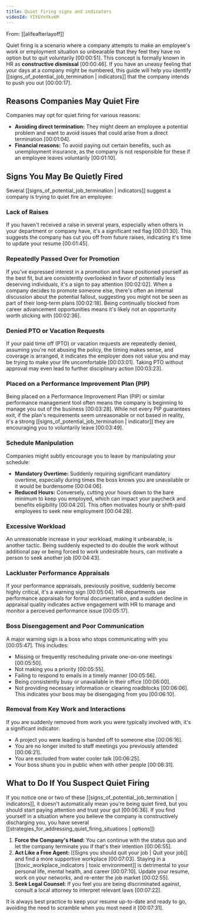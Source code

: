 ```yaml
---
title: Quiet firing signs and indicators
videoId: YIYGYnYkvKM
---
```


From: [[alifeafterlayoff]] <br/> 

Quiet firing is a scenario where a company attempts to make an employee's work or employment situation so unbearable that they feel they have no option but to quit voluntarily <a class="yt-timestamp" data-t="00:00:51">[00:00:51]</a>. This concept is formally known in HR as **constructive dismissal** <a class="yt-timestamp" data-t="00:00:46">[00:00:46]</a>. If you have an uneasy feeling that your days at a company might be numbered, this guide will help you identify [[signs_of_potential_job_termination | indicators]] that the company intends to push you out <a class="yt-timestamp" data-t="00:00:17">[00:00:17]</a>.

## Reasons Companies May Quiet Fire

Companies may opt for quiet firing for various reasons:
*   **Avoiding direct termination:** They might deem an employee a potential problem and want to avoid issues that could arise from a direct termination <a class="yt-timestamp" data-t="00:01:04">[00:01:04]</a>.
*   **Financial reasons:** To avoid paying out certain benefits, such as unemployment insurance, as the company is not responsible for these if an employee leaves voluntarily <a class="yt-timestamp" data-t="00:01:10">[00:01:10]</a>.

## Signs You May Be Quietly Fired

Several [[signs_of_potential_job_termination | indicators]] suggest a company is trying to quiet fire an employee:

### Lack of Raises
If you haven't received a raise in several years, especially when others in your department or company have, it's a significant red flag <a class="yt-timestamp" data-t="00:01:30">[00:01:30]</a>. This suggests the company has cut you off from future raises, indicating it's time to update your resume <a class="yt-timestamp" data-t="00:01:45">[00:01:45]</a>.

### Repeatedly Passed Over for Promotion
If you've expressed interest in a promotion and have positioned yourself as the best fit, but are consistently overlooked in favor of potentially less deserving individuals, it's a sign to pay attention <a class="yt-timestamp" data-t="00:02:02">[00:02:02]</a>. When a company decides to promote someone else, there's often an internal discussion about the potential fallout, suggesting you might not be seen as part of their long-term plans <a class="yt-timestamp" data-t="00:02:18">[00:02:18]</a>. Being continually blocked from career advancement opportunities means it's likely not an opportunity worth sticking with <a class="yt-timestamp" data-t="00:02:36">[00:02:36]</a>.

### Denied PTO or Vacation Requests
If your paid time off (PTO) or vacation requests are repeatedly denied, assuming you're not abusing the policy, the timing makes sense, and coverage is arranged, it indicates the employer does not value you and may be trying to make your life uncomfortable <a class="yt-timestamp" data-t="00:03:01">[00:03:01]</a>. Taking PTO without approval may even lead to further disciplinary action <a class="yt-timestamp" data-t="00:03:23">[00:03:23]</a>.

### Placed on a Performance Improvement Plan (PIP)
Being placed on a Performance Improvement Plan (PIP) or similar performance management tool often means the company is beginning to manage you out of the business <a class="yt-timestamp" data-t="00:03:28">[00:03:28]</a>. While not every PIP guarantees exit, if the plan's requirements seem unreasonable or not based in reality, it's a strong [[signs_of_potential_job_termination | indicator]] they are encouraging you to voluntarily leave <a class="yt-timestamp" data-t="00:03:49">[00:03:49]</a>.

### Schedule Manipulation
Companies might subtly encourage you to leave by manipulating your schedule:
*   **Mandatory Overtime:** Suddenly requiring significant mandatory overtime, especially during times the boss knows you are unavailable or it would be burdensome <a class="yt-timestamp" data-t="00:04:06">[00:04:06]</a>.
*   **Reduced Hours:** Conversely, cutting your hours down to the bare minimum to keep you employed, which can impact your paycheck and benefits eligibility <a class="yt-timestamp" data-t="00:04:20">[00:04:20]</a>. This often motivates hourly or shift-paid employees to seek new employment <a class="yt-timestamp" data-t="00:04:28">[00:04:28]</a>.

### Excessive Workload
An unreasonable increase in your workload, making it unbearable, is another tactic. Being suddenly expected to do double the work without additional pay or being forced to work undesirable hours, can motivate a person to seek another job <a class="yt-timestamp" data-t="00:04:43">[00:04:43]</a>.

### Lackluster Performance Appraisals
If your performance appraisals, previously positive, suddenly become highly critical, it's a warning sign <a class="yt-timestamp" data-t="00:05:04">[00:05:04]</a>. HR departments use performance appraisals for formal documentation, and a sudden decline in appraisal quality indicates active engagement with HR to manage and monitor a perceived performance issue <a class="yt-timestamp" data-t="00:05:17">[00:05:17]</a>.

### Boss Disengagement and Poor Communication
A major warning sign is a boss who stops communicating with you <a class="yt-timestamp" data-t="00:05:47">[00:05:47]</a>. This includes:
*   Missing or frequently rescheduling private one-on-one meetings <a class="yt-timestamp" data-t="00:05:50">[00:05:50]</a>.
*   Not making you a priority <a class="yt-timestamp" data-t="00:05:55">[00:05:55]</a>.
*   Failing to respond to emails in a timely manner <a class="yt-timestamp" data-t="00:05:56">[00:05:56]</a>.
*   Being consistently busy or unavailable in their office <a class="yt-timestamp" data-t="00:06:00">[00:06:00]</a>.
*   Not providing necessary information or clearing roadblocks <a class="yt-timestamp" data-t="00:06:06">[00:06:06]</a>. This indicates your boss may be disengaging from you <a class="yt-timestamp" data-t="00:06:10">[00:06:10]</a>.

### Removal from Key Work and Interactions
If you are suddenly removed from work you were typically involved with, it's a significant indicator:
*   A project you were leading is handed off to someone else <a class="yt-timestamp" data-t="00:06:16">[00:06:16]</a>.
*   You are no longer invited to staff meetings you previously attended <a class="yt-timestamp" data-t="00:06:21">[00:06:21]</a>.
*   You are excluded from water cooler talk <a class="yt-timestamp" data-t="00:06:25">[00:06:25]</a>.
*   Your boss shuns you in public when with other people <a class="yt-timestamp" data-t="00:06:31">[00:06:31]</a>.

## What to Do If You Suspect Quiet Firing

If you notice one or two of these [[signs_of_potential_job_termination | indicators]], it doesn't automatically mean you're being quiet fired, but you should start paying attention and trust your gut <a class="yt-timestamp" data-t="00:06:36">[00:06:36]</a>. If you find yourself in a situation where you believe the company is constructively discharging you, you have several [[strategies_for_addressing_quiet_firing_situations | options]]:

1.  **Force the Company's Hand:** You can continue with the status quo and let the company terminate you if that's their intention <a class="yt-timestamp" data-t="00:06:55">[00:06:55]</a>.
2.  **Act Like a Free Agent:** [[Signs you should quit your job | Quit your job]] and find a more supportive workplace <a class="yt-timestamp" data-t="00:07:03">[00:07:03]</a>. Staying in a [[toxic_workplace_indicators | toxic environment]] is detrimental to your personal life, mental health, and career <a class="yt-timestamp" data-t="00:07:10">[00:07:10]</a>. Update your resume, work on your networks, and re-enter the job market <a class="yt-timestamp" data-t="00:02:55">[00:02:55]</a>.
3.  **Seek Legal Counsel:** If you feel you are being discriminated against, consult a local attorney to interpret relevant laws <a class="yt-timestamp" data-t="00:07:22">[00:07:22]</a>.

It is always best practice to keep your resume up-to-date and ready to go, avoiding the need to scramble when you most need it <a class="yt-timestamp" data-t="00:07:31">[00:07:31]</a>.